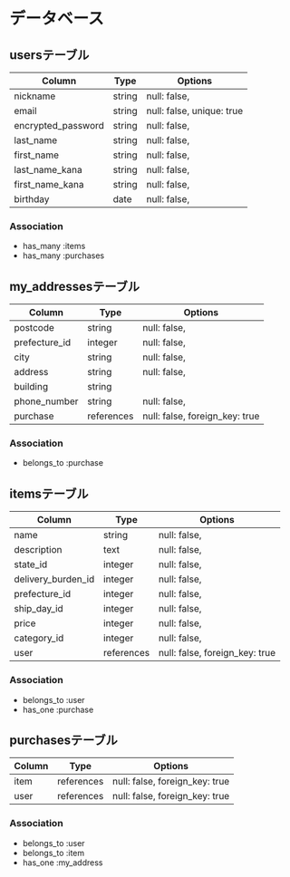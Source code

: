 # データベース

## usersテーブル

| Column            | Type       | Options                        |
| ----------------- | ---------- | -------------------------------|
| nickname	        | string     | null: false,                   |
| email             | string     | null: false,      unique: true |
| encrypted_password| string     | null: false,                   |
| last_name         | string     | null: false,                   |
| first_name        | string     | null: false,                   |
| last_name_kana    | string     | null: false,                   |
| first_name_kana   | string     | null: false,                   |
| birthday          | date       | null: false,                   |

### Association
- has_many :items
- has_many :purchases





## my_addressesテーブル

| Column                | Type       | Options                                 |
| -----------------     | -----------|--------------------------               |
| postcode              | string     | null: false,                            |
| prefecture_id         | integer    | null: false,                            |
| city                  | string     | null: false,                            |
| address               | string     | null: false,                            |
| building	            | string     |                                         |
| phone_number          | string     | null: false,                            |
| purchase              | references | null: false,   foreign_key: true        |


### Association
- belongs_to :purchase



## itemsテーブル

| Column            | Type       | Options                          |
| ------------------| ---------- | ---------------------------------|
| name              | string     | null: false,                     |
| description       | text       | null: false,                     |
| state_id          | integer    | null: false,                     |
| delivery_burden_id| integer    | null: false,                     |
| prefecture_id     | integer    | null: false,                     |
| ship_day_id       | integer    | null: false,                     |
| price             | integer    | null: false,                     |
| category_id       | integer    | null: false,                     |
| user              | references | null: false,   foreign_key: true |



### Association
- belongs_to :user
- has_one :purchase




## purchasesテーブル

| Column               | Type       | Options                             
| ------------------   | ---------- | ---------------------------------   
| item                 | references    | null: false,   foreign_key: true 
| user                 | references    | null: false,   foreign_key: true 

### Association
- belongs_to :user
- belongs_to :item
- has_one :my_address




  